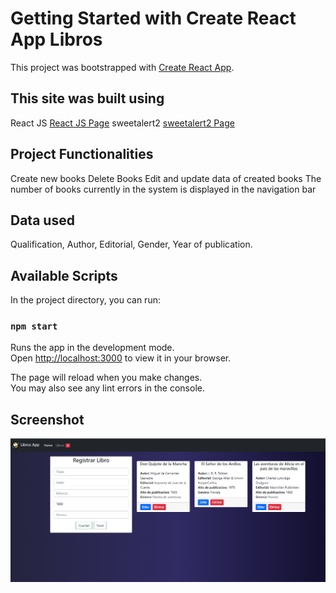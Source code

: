 # Getting Started with Create React App Libros

This project was bootstrapped with [Create React App](https://github.com/facebook/create-react-app). 

## This site was built using

React JS  [React JS Page](https://github.com/facebook/create-react-app)
sweetalert2 [sweetalert2 Page](https://sweetalert2.github.io/)



## Project Functionalities
Create new books
Delete Books
Edit and update data of created books
The number of books currently in the system is displayed in the navigation bar

## Data used

Qualification, Author, Editorial, Gender, Year of publication.

## Available Scripts

In the project directory, you can run:

### `npm start`

Runs the app in the development mode.\
Open [http://localhost:3000](http://localhost:3000) to view it in your browser.

The page will reload when you make changes.\
You may also see any lint errors in the console.


## Screenshot
![Esta es una imagen](Screenshot_1.png)

